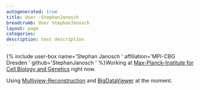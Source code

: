 ```yaml
---
autogenerated: true
title: User ›StephanJanosch
breadcrumb: User StephanJanosch
layout: page
categories: 
description: test description
---
```


{% include user-box name='Stephan Janosch ' affiliation='MPI-CBG Dresden ' github='StephanJanosch ' %}Working at [Max-Planck-Institute for Cell Biology and Genetics](http://www.mpi-cbg.de/facilities/profiles/transgeneomics.html) right now.

Using [Multiview-Reconstruction](Multiview-Reconstruction "wikilink") and [BigDataViewer](BigDataViewer "wikilink") at the moment.
